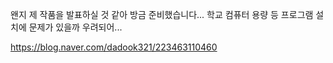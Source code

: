 왠지 제 작품을 발표하실 것 같아 방금 준비했습니다...
학교 컴퓨터 용량 등 프로그램 설치에 문제가 있을까 우려되어...

https://blog.naver.com/dadook321/223463110460
